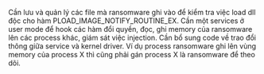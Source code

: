 ﻿Cần lưu và quản lý các file mà ransomware ghi vào để kiểm tra việc load dll độc cho hàm PLOAD_IMAGE_NOTIFY_ROUTINE_EX.
Cần một services ở user mode để hook các hàm đổi quyền, đọc, ghi memory của ransomware lên các process khác, giám sát việc injection.
Cần bổ sung code về trao đổi thông giữa service và kernel driver. Ví dụ process ransomware ghi lên vùng memory của process X thì cũng phải gán process X là ransomware để theo dõi.